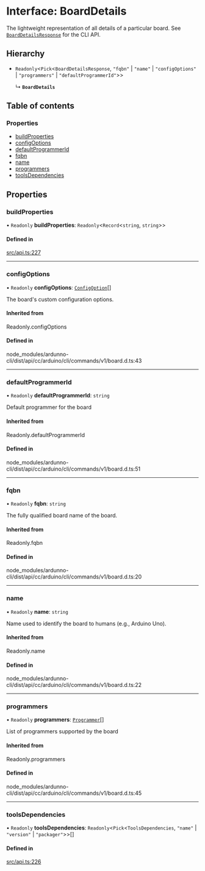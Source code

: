 # Interface: BoardDetails

The lightweight representation of all details of a particular board. See [`BoardDetailsResponse`](https://arduino.github.io/arduino-cli/latest/rpc/commands/#cc.arduino.cli.commands.v1.BoardDetailsResponse) for the CLI API.

## Hierarchy

- `Readonly`\<`Pick`\<`BoardDetailsResponse`, `"fqbn"` \| `"name"` \| `"configOptions"` \| `"programmers"` \| `"defaultProgrammerId"`\>\>

  ↳ **`BoardDetails`**

## Table of contents

### Properties

- [buildProperties](BoardDetails.md#buildproperties)
- [configOptions](BoardDetails.md#configoptions)
- [defaultProgrammerId](BoardDetails.md#defaultprogrammerid)
- [fqbn](BoardDetails.md#fqbn)
- [name](BoardDetails.md#name)
- [programmers](BoardDetails.md#programmers)
- [toolsDependencies](BoardDetails.md#toolsdependencies)

## Properties

### buildProperties

• `Readonly` **buildProperties**: `Readonly`\<`Record`\<`string`, `string`\>\>

#### Defined in

[src/api.ts:227](https://github.com/dankeboy36/vscode-arduino-api/blob/0badc9d/src/api.ts#L227)

---

### configOptions

• `Readonly` **configOptions**: [`ConfigOption`](ConfigOption.md)[]

The board's custom configuration options.

#### Inherited from

Readonly.configOptions

#### Defined in

node_modules/ardunno-cli/dist/api/cc/arduino/cli/commands/v1/board.d.ts:43

---

### defaultProgrammerId

• `Readonly` **defaultProgrammerId**: `string`

Default programmer for the board

#### Inherited from

Readonly.defaultProgrammerId

#### Defined in

node_modules/ardunno-cli/dist/api/cc/arduino/cli/commands/v1/board.d.ts:51

---

### fqbn

• `Readonly` **fqbn**: `string`

The fully qualified board name of the board.

#### Inherited from

Readonly.fqbn

#### Defined in

node_modules/ardunno-cli/dist/api/cc/arduino/cli/commands/v1/board.d.ts:20

---

### name

• `Readonly` **name**: `string`

Name used to identify the board to humans (e.g., Arduino Uno).

#### Inherited from

Readonly.name

#### Defined in

node_modules/ardunno-cli/dist/api/cc/arduino/cli/commands/v1/board.d.ts:22

---

### programmers

• `Readonly` **programmers**: [`Programmer`](Programmer.md)[]

List of programmers supported by the board

#### Inherited from

Readonly.programmers

#### Defined in

node_modules/ardunno-cli/dist/api/cc/arduino/cli/commands/v1/board.d.ts:45

---

### toolsDependencies

• `Readonly` **toolsDependencies**: `Readonly`\<`Pick`\<`ToolsDependencies`, `"name"` \| `"version"` \| `"packager"`\>\>[]

#### Defined in

[src/api.ts:226](https://github.com/dankeboy36/vscode-arduino-api/blob/0badc9d/src/api.ts#L226)
